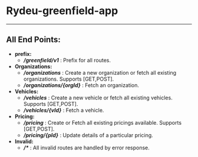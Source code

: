 # Rydeu-greenfield-app

---

## All End Points:
- **prefix:**
  * ***/greenfield/v1*** : Prefix for all routes.
- **Organizations:**
  * ***/organizations*** : Create a new organization or fetch all existing organizations. Supports [GET,POST].
  * ***/organizations/{orgId}*** : Fetch an organization.
- **Vehicles:**
  * ***/vehicles*** : Create a new vehicle or fetch all existing vehicles. Supports [GET,POST].
  * ***/vehicles/{vId}*** : Fetch a vehicle.
- **Pricing:**
  * ***/pricing*** : Create or Fetch all existing pricings available. Supports [GET,POST].
  * ***/pricing/{pId}*** : Update details of a particular pricing.
- **Invalid:**
  * ***/\**** : All invalid routes are handled by error response.

